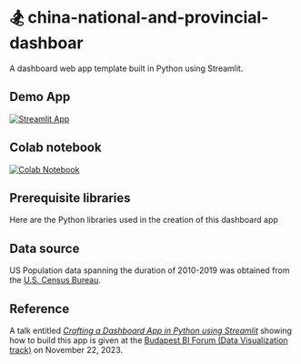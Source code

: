 # 🏂 china-national-and-provincial-dashboar

A dashboard web app template built in Python using Streamlit.

## Demo App

[![Streamlit App](https://static.streamlit.io/badges/streamlit_badge_black_white.svg)](https://population-dashboard.streamlit.app/)

## Colab notebook
[![Colab Notebook](https://colab.research.google.com/assets/colab-badge.svg)](https://github.com/dataprofessor/population-dashboard/blob/master/US_Population.ipynb)

## Prerequisite libraries
Here are the Python libraries used in the creation of this dashboard app

## Data source
US Population data spanning the duration of 2010-2019 was obtained from the [U.S. Census Bureau](https://www.census.gov/data/datasets/time-series/demo/popest/2010s-state-total.html).

## Reference
A talk entitled [_Crafting a Dashboard App in Python using Streamlit_](https://budapestbi.hu/2023/hu/program/speakers/chanin-nantasenamat/) showing how to build this app is given at the [Budapest BI Forum (Data Visualization track)](https://budapestbi.hu/2023/hu/en/program-data-visualization-track/) on November 22, 2023.
